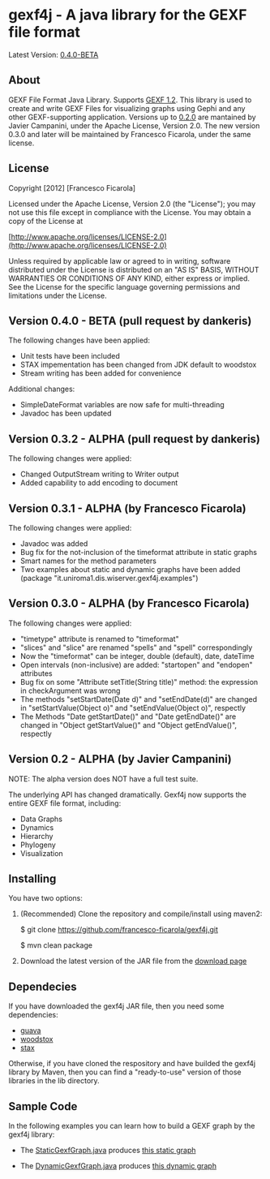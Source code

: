 gexf4j - A java library for the GEXF file format
=================

Latest Version: [0.4.0-BETA](http://github.com/francesco-ficarola/gexf4j)

About
------------------
GEXF File Format Java Library. Supports [GEXF 1.2](http://gexf.net/format/index.html). This library is used to create and write GEXF Files for visualizing graphs using Gephi and any other GEXF-supporting application.
Versions up to [0.2.0](https://github.com/jmcampanini/gexf4j-core) are mantained by Javier Campanini, under the Apache License, Version 2.0. The new version 0.3.0 and later will be maintained by Francesco Ficarola, under the same license. 

License
------------------
Copyright [2012] [Francesco Ficarola]

Licensed under the Apache License, Version 2.0 (the "License"); you may not use this file except in compliance with the License. You may obtain a copy of the License at

[http://www.apache.org/licenses/LICENSE-2.0](http://www.apache.org/licenses/LICENSE-2.0)

Unless required by applicable law or agreed to in writing, software distributed under the License is distributed on an "AS IS" BASIS, WITHOUT WARRANTIES OR CONDITIONS OF ANY KIND, either express or implied. See the License for the specific language governing permissions and limitations under the License.

Version 0.4.0 - BETA (pull request by dankeris)
------------------
The following changes have been applied:

* Unit tests have been included
* STAX impementation has been changed from JDK default to woodstox
* Stream writing has been added for convenience

Additional changes:

* SimpleDateFormat variables are now safe for multi-threading
* Javadoc has been updated

Version 0.3.2 - ALPHA (pull request by dankeris)
------------------
The following changes were applied:

* Changed OutputStream writing to Writer output
* Added capability to add encoding to document

Version 0.3.1 - ALPHA (by Francesco Ficarola)
------------------
The following changes were applied:

* Javadoc was added
* Bug fix for the not-inclusion of the timeformat attribute in static graphs
* Smart names for the method parameters
* Two examples about static and dynamic graphs have been added (package "it.uniroma1.dis.wiserver.gexf4j.examples")

Version 0.3.0 - ALPHA (by Francesco Ficarola)
------------------
The following changes were applied:

* "timetype" attribute is renamed to "timeformat"
* "slices" and "slice" are renamed "spells" and "spell" correspondingly
* Now the "timeformat" can be integer, double (default), date, dateTime
* Open intervals (non-inclusive) are added: "startopen" and "endopen" attributes
* Bug fix on some "Attribute setTitle(String title)" method: the expression in checkArgument was wrong
* The methods "setStartDate(Date d)" and "setEndDate(d)" are changed in "setStartValue(Object o)" and "setEndValue(Object o)", respectly
* The Methods "Date getStartDate()" and "Date getEndDate()" are changed in "Object getStartValue()" and "Object getEndValue()", respectly

Version 0.2 - ALPHA (by Javier Campanini)
------------------
NOTE: The alpha version does NOT have a full test suite.

The underlying API has changed dramatically. Gexf4j now supports the entire GEXF file format, including:

* Data Graphs
* Dynamics
* Hierarchy
* Phylogeny
* Visualization

Installing
------------------
You have two options:

1. (Recommended) Clone the repository and compile/install using maven2:

	$ git clone https://github.com/francesco-ficarola/gexf4j.git

	$ mvn clean package

2. Download the latest version of the JAR file from the [download page](https://github.com/francesco-ficarola/gexf4j/downloads)

Dependecies
------------------
If you have downloaded the gexf4j JAR file, then you need some dependencies:

* [guava](http://code.google.com/p/guava-libraries/)
* [woodstox](http://wiki.fasterxml.com/WoodstoxDownload)
* [stax](http://www.jarvana.com/jarvana/archive-details/org/codehaus/woodstox/stax2-api/3.1.1/stax2-api-3.1.1.jar)

Otherwise, if you have cloned the respository and have builded the gexf4j library by Maven, then you can find a "ready-to-use" version of those libraries in the lib directory.

Sample Code
------------------
In the following examples you can learn how to build a GEXF graph by the gexf4j library:

* The [StaticGexfGraph.java](https://github.com/francesco-ficarola/gexf4j/blob/master/src/examples/java/it/uniroma1/dis/wiserver/gexf4j/examples/StaticGexfGraph.java) produces [this static graph](https://github.com/downloads/francesco-ficarola/gexf4j/static_graph_sample.gexf)

* The [DynamicGexfGraph.java](https://github.com/francesco-ficarola/gexf4j/blob/master/src/examples/java/it/uniroma1/dis/wiserver/gexf4j/examples/DynamicGexfGraph.java) produces [this dynamic graph](https://github.com/downloads/francesco-ficarola/gexf4j/dynamic_graph_sample.gexf)
